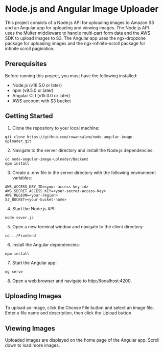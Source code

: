 # Node.js and Angular Image Uploader
This project consists of a Node.js API for uploading images to Amazon S3 and an Angular app for uploading and viewing images. The Node.js API uses the Multer middleware to handle multi-part form data and the AWS SDK to upload images to S3. The Angular app uses the ngx-dropzone package for uploading images and the ngx-infinite-scroll package for infinite scroll pagination.

## Prerequisites
Before running this project, you must have the following installed:
- Node.js (v18.5.0 or later)
- npm (v9.5.0 or later)
- Angular CLI (v15.0.0 or later)
- AWS account with S3 bucket
## Getting Started
1. Clone the repository to your local machine:
```
git clone https://github.com/rowansalem/node-angular-image-uploader.git
```
2. Navigate to the server directory and install the Node.js dependencies:

```
cd node-angular-image-uploader/Backend
npm install
```
3. Create a .env file in the server directory with the following environment variables:

```
AWS_ACCESS_KEY_ID=<your-access-key-id>
AWS_SECRET_ACCESS_KEY=<your-secret-access-key>
AWS_REGION=<your-region>
S3_BUCKET=<your-bucket-name>
```
4. Start the Node.js API:
```
node sever.js
```
5. Open a new terminal window and navigate to the client directory:
```
cd ../Frontend
```
6. Install the Angular dependencies:
```
npm install
```
7. Start the Angular app:
```
ng serve
```
8. Open a web browser and navigate to http://localhost:4200.

## Uploading Images
To upload an image, click the Choose File button and select an image file. Enter a file name and description, then click the Upload button.

## Viewing Images
Uploaded images are displayed on the home page of the Angular app. Scroll down to load more images.


 
